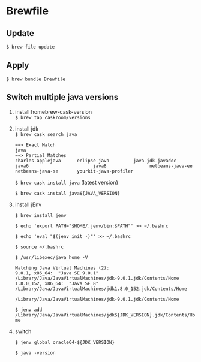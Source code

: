# Brewfile

## Update  
`$ brew file update`

## Apply  
`$ brew bundle Brewfile`

## Switch multiple java versions

1. install homebrew-cask-version  
	`$ brew tap caskroom/versions`

1. install jdk  
	`$ brew cask search java`

	```
	==> Exact Match  
	java  
	==> Partial Matches  
	charles-applejava      eclipse-java         java-jdk-javadoc       java6                    	java8                netbeans-java-ee       netbeans-java-se       yourkit-java-profiler
	
	```

	`$ brew cask install java` (latest version)

	`$ brew cask install java${JAVA_VERSION}`

1. install jEnv

	`$ brew install jenv`

   `$ echo 'export PATH="$HOME/.jenv/bin:$PATH"' >> ~/.bashrc`

   `$ echo 'eval "$(jenv init -)"' >> ~/.bashrc`
    
   `$ source ~/.bashrc`

	`$ /usr/libexec/java_home -V`
		
    ```
    Matching Java Virtual Machines (2):
    9.0.1, x86_64:	"Java SE 9.0.1"	/Library/Java/JavaVirtualMachines/jdk-9.0.1.jdk/Contents/Home
    1.8.0_152, x86_64:	"Java SE 8"	/Library/Java/JavaVirtualMachines/jdk1.8.0_152.jdk/Contents/Home

    /Library/Java/JavaVirtualMachines/jdk-9.0.1.jdk/Contents/Home
	
    ```

   `$ jenv add /Library/Java/JavaVirtualMachines/jdk${JDK_VERSION}.jdk/Contents/Home`

1. switch

    `$ jenv global oracle64-${JDK_VERSION}`

    `$ java -version`

